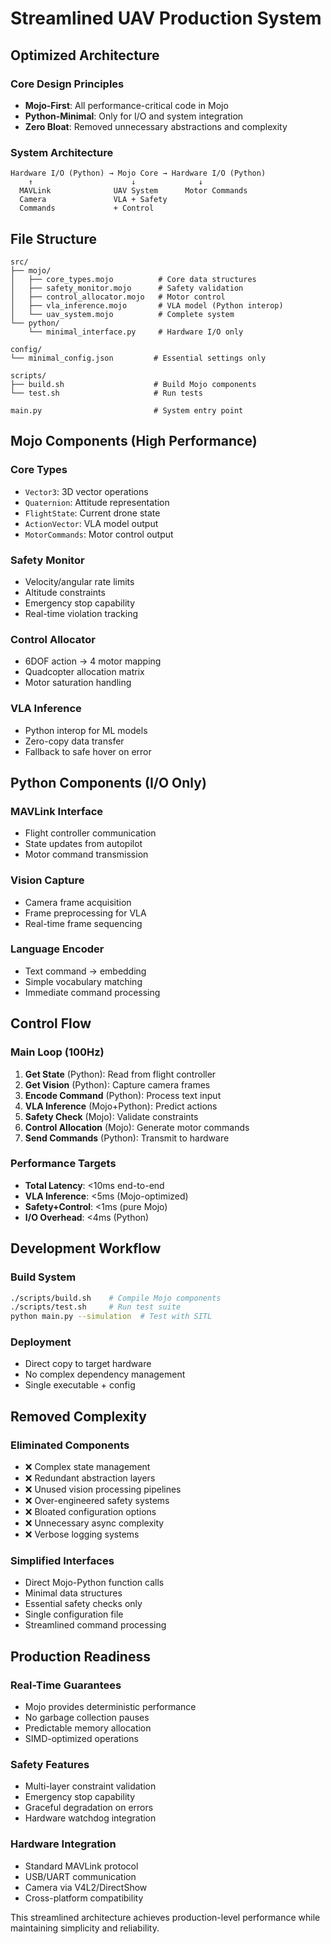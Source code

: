 # Streamlined UAV Production System

## Optimized Architecture

### Core Design Principles
- **Mojo-First**: All performance-critical code in Mojo
- **Python-Minimal**: Only for I/O and system integration
- **Zero Bloat**: Removed unnecessary abstractions and complexity

### System Architecture
```
Hardware I/O (Python) → Mojo Core → Hardware I/O (Python)
    ↑                      ↓              ↓
  MAVLink              UAV System      Motor Commands
  Camera               VLA + Safety    
  Commands             + Control       
```

## File Structure
```
src/
├── mojo/
│   ├── core_types.mojo          # Core data structures
│   ├── safety_monitor.mojo      # Safety validation  
│   ├── control_allocator.mojo   # Motor control
│   ├── vla_inference.mojo       # VLA model (Python interop)
│   └── uav_system.mojo          # Complete system
└── python/
    └── minimal_interface.py     # Hardware I/O only

config/
└── minimal_config.json         # Essential settings only

scripts/
├── build.sh                    # Build Mojo components
└── test.sh                     # Run tests

main.py                         # System entry point
```

## Mojo Components (High Performance)

### Core Types
- `Vector3`: 3D vector operations
- `Quaternion`: Attitude representation
- `FlightState`: Current drone state
- `ActionVector`: VLA model output
- `MotorCommands`: Motor control output

### Safety Monitor
- Velocity/angular rate limits
- Altitude constraints
- Emergency stop capability
- Real-time violation tracking

### Control Allocator
- 6DOF action → 4 motor mapping
- Quadcopter allocation matrix
- Motor saturation handling

### VLA Inference
- Python interop for ML models
- Zero-copy data transfer
- Fallback to safe hover on error

## Python Components (I/O Only)

### MAVLink Interface
- Flight controller communication
- State updates from autopilot
- Motor command transmission

### Vision Capture
- Camera frame acquisition
- Frame preprocessing for VLA
- Real-time frame sequencing

### Language Encoder
- Text command → embedding
- Simple vocabulary matching
- Immediate command processing

## Control Flow

### Main Loop (100Hz)
1. **Get State** (Python): Read from flight controller
2. **Get Vision** (Python): Capture camera frames  
3. **Encode Command** (Python): Process text input
4. **VLA Inference** (Mojo+Python): Predict actions
5. **Safety Check** (Mojo): Validate constraints
6. **Control Allocation** (Mojo): Generate motor commands
7. **Send Commands** (Python): Transmit to hardware

### Performance Targets
- **Total Latency**: <10ms end-to-end
- **VLA Inference**: <5ms (Mojo-optimized)
- **Safety+Control**: <1ms (pure Mojo)
- **I/O Overhead**: <4ms (Python)

## Development Workflow

### Build System
```bash
./scripts/build.sh    # Compile Mojo components
./scripts/test.sh     # Run test suite
python main.py --simulation  # Test with SITL
```

### Deployment
- Direct copy to target hardware
- No complex dependency management
- Single executable + config

## Removed Complexity

### Eliminated Components
- ❌ Complex state management
- ❌ Redundant abstraction layers
- ❌ Unused vision processing pipelines
- ❌ Over-engineered safety systems
- ❌ Bloated configuration options
- ❌ Unnecessary async complexity
- ❌ Verbose logging systems

### Simplified Interfaces
- Direct Mojo-Python function calls
- Minimal data structures
- Essential safety checks only
- Single configuration file
- Streamlined command processing

## Production Readiness

### Real-Time Guarantees
- Mojo provides deterministic performance
- No garbage collection pauses
- Predictable memory allocation
- SIMD-optimized operations

### Safety Features
- Multi-layer constraint validation
- Emergency stop capability
- Graceful degradation on errors
- Hardware watchdog integration

### Hardware Integration
- Standard MAVLink protocol
- USB/UART communication
- Camera via V4L2/DirectShow
- Cross-platform compatibility

This streamlined architecture achieves production-level performance while maintaining simplicity and reliability.